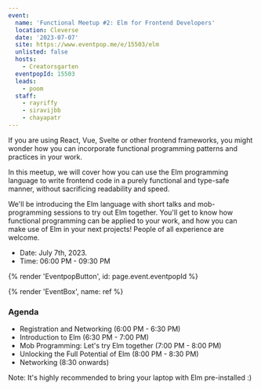 ```yaml
---
event:
  name: 'Functional Meetup #2: Elm for Frontend Developers'
  location: Cleverse
  date: '2023-07-07'
  site: https://www.eventpop.me/e/15503/elm
  unlisted: false
  hosts:
    - Creatorsgarten
  eventpopId: 15503
  leads:
    - poom
  staff:
    - rayriffy
    - siravijbb
    - chayapatr
---
```


If you are using React, Vue, Svelte or other frontend frameworks, you might wonder how you can incorporate functional programming patterns and practices in your work.

In this meetup, we will cover how you can use the Elm programming language to write frontend code in a purely functional and type-safe manner, without sacrificing readability and speed.

We'll be introducing the Elm language with short talks and mob-programming sessions to try out Elm together. You'll get to know how functional programming can be applied to your work, and how you can make use of Elm in your next projects! People of all experience are welcome.

- Date: July 7th, 2023.
- Time: 06:00 PM - 09:30 PM

{% render 'EventpopButton', id: page.event.eventpopId %}

{% render 'EventBox', name: ref %}

### Agenda

- Registration and Networking (6:00 PM - 6:30 PM)
- Introduction to Elm (6:30 PM - 7:00 PM)
- Mob Programming: Let's try Elm together (7:00 PM - 8:00 PM)
- Unlocking the Full Potential of Elm (8:00 PM - 8:30 PM)
- Networking (8:30 onwards)

Note: It's highly recommended to bring your laptop with Elm pre-installed :)
